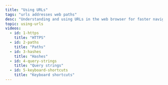 ```yaml
---
title: "Using URLs"
tags: "urls addresses web paths"
desc: "Understanding and using URLs in the web browser for faster navigation."
topic: using-urls
videos:
  - id: 1-https
    title: "HTTPS"
  - id: 2-paths
    title: "Paths"
  - id: 3-hashes
    title: "Hashes"
  - id: 4-query-strings
    title: "Query strings"
  - id: 5-keyboard-shortcuts
    title: "Keyboard shortcuts"
---
```

